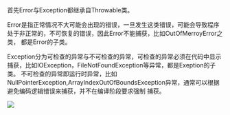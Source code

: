 首先Error与Exception都继承自Throwable类。

Error是指正常情况不大可能会出现的错误，一旦发生这类错误，可能会导致程序处于非正常的，不可恢复的错误，因此Error不能捕获，比如OutOfMerroyError之类，
都是Error的子类。

Exception分为可检查的异常与不可检查的异常，可检查的异常必须在代码中显示捕获，比如IOException，FileNotFoundException等异常，都是Exeption的子类。
不可检查的异常即运行时异常，比如NullPointerException,ArrayIndexOutOfBoundsException异常，通常可以根据避免编码逻辑错误来捕获，并不在编译阶段要求强制
捕获。

![](https://github.com/ljcan/Review/blob/master/Java/pictures/1.png)
